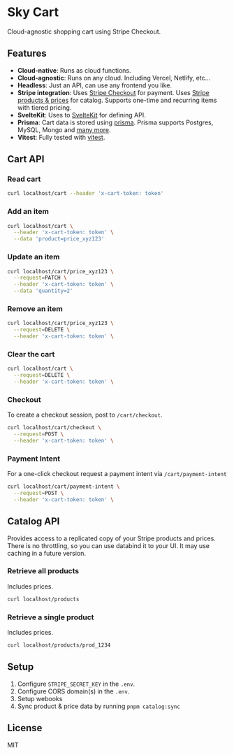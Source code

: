 # Sky Cart

Cloud-agnostic shopping cart using Stripe Checkout.

## Features

- **Cloud-native**: Runs as cloud functions.
- **Cloud-agnostic**: Runs on any cloud. Including Vercel, Netlify, etc...
- **Headless**: Just an API, can use any frontend you like.
- **Stripe integration**: Uses [Stripe Checkout](https://checkout.stripe.dev) for payment. Uses [Stripe products & prices](https://stripe.com/docs/products-prices/overview) for catalog. Supports one-time and recurring items with tiered pricing.
- **SvelteKit**: Uses to [SvelteKit](https://kit.svelte.dev) for defining API.
- **Prisma**: Cart data is stored using [prisma](https://prisma.io). Prisma supports Postgres, MySQL, Mongo and [many more](https://www.prisma.io/docs/reference/database-reference/supported-databases).
- **Vitest**: Fully tested with [vitest](https://vitest.dev).

## Cart API

### Read cart

```bash
curl localhost/cart --header 'x-cart-token: token'
```

### Add an item

```bash
curl localhost/cart \
  --header 'x-cart-token: token' \
  --data 'product=price_xyz123'
```

### Update an item

```bash
curl localhost/cart/price_xyz123 \
  --request=PATCH \
  --header 'x-cart-token: token' \
  --data 'quantity=2'
```

### Remove an item

```bash
curl localhost/cart/price_xyz123 \
  --request=DELETE \
  --header 'x-cart-token: token' \
```

### Clear the cart

```bash
curl localhost/cart \
  --request=DELETE \
  --header 'x-cart-token: token' \
```

### Checkout

To create a checkout session, post to `/cart/checkout`.

```bash
curl localhost/cart/checkout \
  --request=POST \
  --header 'x-cart-token: token' \
```

### Payment Intent

For a one-click checkout request a payment intent via `/cart/payment-intent`

```bash
curl localhost/cart/payment-intent \
  --request=POST \
  --header 'x-cart-token: token' \
```

## Catalog API

Provides access to a replicated copy of your Stripe products and prices. There is no throttling, so you can use databind it to your UI. It may use caching in a future version.

### Retrieve all products

Includes prices.

```bash
curl localhost/products
```

### Retrieve a single product

Includes prices.

```bash
curl localhost/products/prod_1234
```

## Setup

1. Configure `STRIPE_SECRET_KEY` in the `.env`.
2. Configure CORS domain(s) in the `.env`.
3. Setup webooks
4. Sync product & price data by running `pnpm catalog:sync`

## License

MIT
